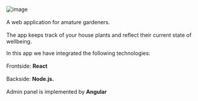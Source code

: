![image](https://user-images.githubusercontent.com/67112374/113357420-a893fb00-934c-11eb-8dd8-44eccbc75b1d.png)<br></br>
A web application for amature gardeners.<br></br>
The app keeps track of your house plants and reflect their current state of wellbeing.

In this app we have integrated the following technologies: <br></br>
Frontside: **React**<br></br>
Backside: **Node.js.**<br></br>
Admin panel is implemented by **Angular**<br></br>
